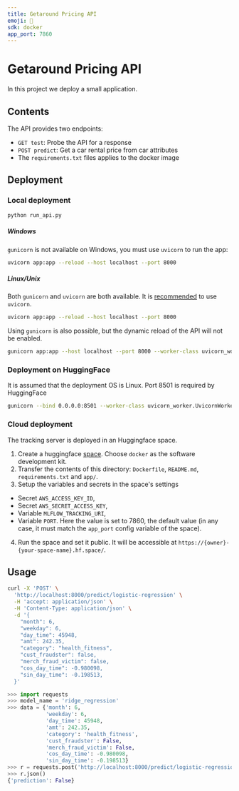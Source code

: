 ```yaml
---
title: Getaround Pricing API
emoji: 🚗
sdk: docker
app_port: 7860
---
```

# Getaround Pricing API

In this project we deploy a small application.


## Contents

The API provides two endpoints:
- `GET test`: Probe the API for a response
- `POST predict`: Get a car rental price from car attributes
- The `requirements.txt` files applies to the docker image


## Deployment

### Local deployment



```bash
python run_api.py
```


##### Windows

`gunicorn` is not available on Windows, you must use `uvicorn` to run the app:
```bash
uvicorn app:app --reload --host localhost --port 8000
```

##### Linux/Unix

Both `gunicorn` and `uvicorn` are both available. It is [recommended](https://www.uvicorn.org/deployment/) to use `uvicorn`.
```bash
uvicorn app:app --reload --host localhost --port 8000
```

Using `gunicorn` is also possible, but the dynamic reload of the API will not be enabled.
```bash
gunicorn app:app --host localhost --port 8000 --worker-class uvicorn_worker.UvicornWorker
```


### Deployment on HuggingFace

It is assumed that the deployment OS is Linux.
Port 8501 is required by HuggingFace
```bash
gunicorn --bind 0.0.0.0:8501 --worker-class uvicorn_worker.UvicornWorker app:app
```

### Cloud deployment

The tracking server is deployed in an Huggingface space.

1. Create a huggingface [space](https://huggingface.co/new-space). Choose `docker` as the software development kit.
2. Transfer the contents of this directory: `Dockerfile`, `README.md`, `requirements.txt` and `app/`.
3. Setup the variables and secrets in the space's settings
  - Secret `AWS_ACCESS_KEY_ID`,
  - Secret `AWS_SECRET_ACCESS_KEY`,
  - Variable `MLFLOW_TRACKING_URI`,
  - Variable `PORT`. Here the value is set to 7860, the default value (in any case, it must match the `app_port` config variable of the space).
4. Run the space and set it public. It will be accessible at `https://{owner}-{your-space-name}.hf.space/`.


## Usage


```bash
curl -X 'POST' \
  'http://localhost:8000/predict/logistic-regression' \
  -H 'accept: application/json' \
  -H 'Content-Type: application/json' \
  -d '{
    "month": 6,
    "weekday": 6,
    "day_time": 45948,
    "amt": 242.35,
    "category": "health_fitness",
    "cust_fraudster": false,
    "merch_fraud_victim": false,
    "cos_day_time": -0.980098,
    "sin_day_time": -0.198513,
  }'
```


```python
>>> import requests
>>> model_name = 'ridge_regression'
>>> data = {'month': 6,
            'weekday': 6,
            'day_time': 45948,
            'amt': 242.35,
            'category': 'health_fitness',
            'cust_fraudster': False,
            'merch_fraud_victim': False,
            'cos_day_time': -0.980098,
            'sin_day_time': -0.198513}
>>> r = requests.post('http://localhost:8000/predict/logistic-regression', json=data)
>>> r.json()
{'prediction': False}
```


